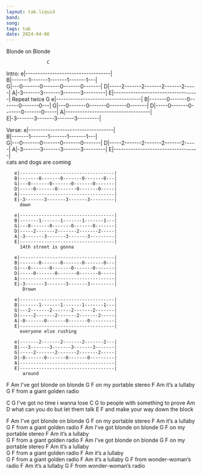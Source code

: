 ```yaml
---
layout: tab.liquid
band:
song:
tags: tab
date: 2024-04-06
---
```

Blonde on Blonde

                   C                           
Intro: e|-----------------------------------|  
       B|-------1-------1-------1-------1---|   
       G|---0-------0-------0-------0-------|
       D|-----2-------2-------2-------2-----|
       A|-3-------3-------3-------3---------|
       E|-----------------------------------|         Repeat
                                                      twice
                    G
       e|-----------------------------------|
       B|-------0-------0-------0-------0---|
       G|---0-------0-------0-------0-------|
       D|-----0-------0-------0-------0-----|
       A|-----------------------------------|                   
       E|-3-------3-------3-------3---------|


                        
Verse: e|-----------------------------------|  
       B|-------1-------1-------1-------1---|   
       G|---0-------0-------0-------0-------|
       D|-----2-------2-------2-------2-----|
       A|-3-------3-------3-------3---------|
       E|-----------------------------------|         
         cats and dogs are coming
                               
       e|-----------------------------------|
       B|-------0-------0-------0-------0---|
       G|---0-------0-------0-------0-------|
       D|-----0-------0-------0-------0-----|
       A|-----------------------------------|                   
       E|-3-------3-------3-------3---------|
         down                     

       e|-----------------------------------|
       B|-------1-------1-------1-------1---|   
       G|---0-------0-------0-------0-------|
       D|-----2-------2-------2-------2-----|
       A|-3-------3-------3-------3---------|
       E|-----------------------------------|         
         14th street is gonna 
                               
       e|-----------------------------------|
       B|-------0-------0-------0-------0---|
       G|---0-------0-------0-------0-------|
       D|-----0-------0-------0-------0-----|
       A|-----------------------------------|                   
       E|-3-------3-------3-------3---------|
          Drown

       e|-----------------------------------|
       B|-------1-------1-------1-------1---|   
       G|---2-------2-------2-------2-------|
       D|-----2-------2-------2-------2-----|
       A|-0-------0-------0-------0---------|
       E|-----------------------------------|         
         everyone else rushing
                               
       e|-------2-------2-------2-------2---|
       B|---3-------3-------3-------3-------|
       G|-----2-------2-------2-------2-----|
       D|-0-------0-------0-------0---------|
       A|-----------------------------------|                   
       E|-----------------------------------|         
          around


F                    Am
 I've got blonde on blonde
G                F
on my portable stereo
F           Am
it’s a lullaby 
G                     F
from a giant golden radio

C                         G
I've got no time i wanna lose
C                             G
to people with something to prove
Am                             D
what can you do but let them talk
E                            F
and make your way down the block

F                    Am
I've got blonde on blonde
G                 F
on my portable stereo
F           Am
it’s a lullaby 
G                     F
from a giant golden radio 
F                    Am
I've got blonde on blonde
G                 F
on my portable stereo
F           Am
it’s a lullaby               
G                     F
from a giant golden radio 
F                    Am
I've got blonde on blonde
G                 F
on my portable stereo
F           Am
it’s a lullaby                
G                     F
from a giant golden radio 
F           Am
it’s a lullaby                
G                     F
from a giant golden radio 
F           Am
it’s a lullaby 
G                     F
from wonder-woman’s radio
F           Am
it’s a lullaby 
G                     F
from wonder-woman’s radio
